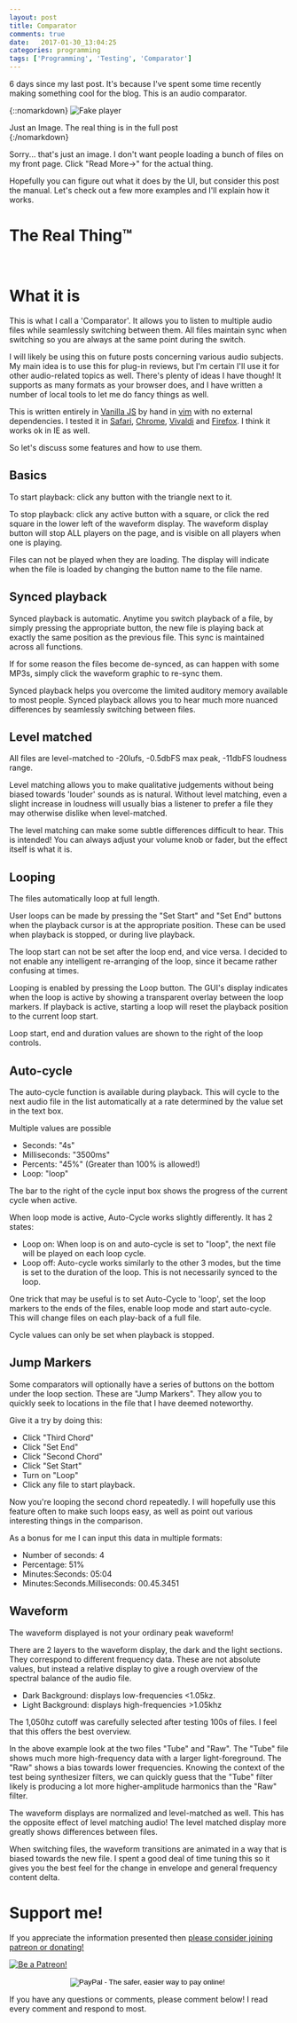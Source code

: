 ```yaml
---
layout: post
title: Comparator
comments: true
date:   2017-01-30_13:04:25 
categories: programming
tags: ['Programming', 'Testing', 'Comparator']
---
```


6 days since my last post. It's because I've spent some time recently making something cool for the blog. This is an audio comparator.

{::nomarkdown}
  <img src="/assets/Audio/FakePlayer.png" alt="Fake player">
  <div class="image-caption">Just an Image. The real thing is in the full post</div>
{:/nomarkdown}


Sorry... that's just an image. I don't want people loading a bunch of files on my front page. Click "Read More→" for the actual thing.

Hopefully you can figure out what it does by the UI, but consider this post the manual. Let's check out a few more examples and I'll explain how it works.

<!--more-->

# The Real Thing™

  <script type="text/javascript" src="/admc/comparator.js?v={{ site.time | date:'%s' }}"> </script>
  <link rel="stylesheet" type="text/css" href="/admc/admc.css">
<admc path="/assets/Audio/FabfilterTwin/Filters" title="Fabfilter Twin 2 Filter Comparison">
	<file name="One.mp3" />
	<file name="Gentle.mp3" />
	<file name="Raw.mp3" />
	<file name="Tube.mp3" />
	<file name="Metal.mp3" />
	<file name="EasyGoing.mp3" />
	<file name="Smooth.mp3" />
	<file name="Hard.mp3" />
	<file name="Hollow.mp3" />
	<file name="Extreme.mp3" />
	<file name="Clean.mp3" />
	<jump name="Second Chord" time="0:0.750" />
	<jump name="Third Chord" time="0:2.250" />
	<jump name="50%" time="50%" />
	<jump name="Last Chord" time="0:6.400" />
</admc>

<br />

# What it is

This is what I call a 'Comparator'. It allows you to listen to multiple audio files while seamlessly switching between them. All files maintain sync when switching so you are always at the same point during the switch.

I will likely be using this on future posts concerning various audio subjects. My main idea is to use this for plug-in reviews, but I'm certain I'll use it for other audio-related topics as well. There's plenty of ideas I have though! It supports as many formats as your browser does, and I have written a number of local tools to let me do fancy things as well. 

This is written entirely in [Vanilla JS](http://vanilla-js.com) by hand in [vim](http://www.vim.org) with no external dependencies. I tested it in [Safari](http://www.apple.com/safari/), [Chrome](https://www.google.com/chrome/browser/desktop/), [Vivaldi](https://vivaldi.net) and [Firefox](https://www.mozilla.org/en-US/firefox/new/). I think it works ok in IE as well.

So let's discuss some features and how to use them.

## Basics

To start playback: click any button with the triangle next to it.

To stop playback: click any active button with a square, or click the red square in the lower left of the waveform display. The waveform display button will stop ALL players on the page, and is visible on all players when one is playing.

Files can not be played when they are loading. The display will indicate when the file is loaded by changing the button name to the file name.

## Synced playback

Synced playback is automatic. Anytime you switch playback of a file, by simply pressing the appropriate button, the new file is playing back at exactly the same position as the previous file. This sync is maintained across all functions.

If for some reason the files become de-synced, as can happen with some MP3s, simply click the waveform graphic to re-sync them.

Synced playback helps you overcome the limited auditory memory available to most people. Synced playback allows you to hear much more nuanced differences by seamlessly switching between files.

## Level matched

All files are level-matched to -20lufs, -0.5dbFS max peak, -11dbFS loudness range.

Level matching allows you to make qualitative judgements without being biased towards 'louder' sounds as is natural. Without level matching, even a slight increase in loudness will usually bias a listener to prefer a file they may otherwise dislike when level-matched.

The level matching can make some subtle differences difficult to hear. This is intended! You can always adjust your volume knob or fader, but the effect itself is what it is.

## Looping

The files automatically loop at full length.

User loops can be made by pressing the "Set Start" and "Set End" buttons when the playback cursor is at the appropriate position. These can be used when playback is stopped, or during live playback.

The loop start can not be set after the loop end, and vice versa. I decided to not enable any intelligent re-arranging of the loop, since it became rather confusing at times.

Looping is enabled by pressing the Loop button. The GUI's display indicates when the loop is active by showing a transparent overlay between the loop markers. If playback is active, starting a loop will reset the playback position to the current loop start.

Loop start, end and duration values are shown to the right of the loop controls.

## Auto-cycle

The auto-cycle function is available during playback. This will cycle to the next audio file in the list automatically at a rate determined by the value set in the text box.

Multiple values are possible

* Seconds: "4s"
* Milliseconds: "3500ms"
* Percents: "45%" (Greater than 100% is allowed!)
* Loop: "loop"

The bar to the right of the cycle input box shows the progress of the current cycle when active.

When loop mode is active, Auto-Cycle works slightly differently. It has 2 states:

* Loop on: When loop is on and auto-cycle is set to "loop", the next file will be played on each loop cycle.
* Loop off: Auto-cycle works similarly to the other 3 modes, but the time is set to the duration of the loop. This is not necessarily synced to the loop.

One trick that may be useful is to set Auto-Cycle to 'loop', set the loop markers to the ends of the files, enable loop mode and start auto-cycle. This will change files on each play-back of a full file.

Cycle values can only be set when playback is stopped.

## Jump Markers

Some comparators will optionally have a series of buttons on the bottom under the loop section. These are "Jump Markers". They allow you to quickly seek to locations in the file that I have deemed noteworthy.

Give it a try by doing this:

* Click "Third Chord"
* Click "Set End"
* Click "Second Chord"
* Click "Set Start"
* Turn on "Loop"
* Click any file to start playback.

Now you're looping the second chord repeatedly. I will hopefully use this feature often to make such loops easy, as well as point out various interesting things in the comparison.

As a bonus for me I can input this data in multiple formats:

* Number of seconds: 4
* Percentage: 51%
* Minutes:Seconds: 05:04
* Minutes:Seconds.Milliseconds: 00.45.3451

## Waveform

The waveform displayed is not your ordinary peak waveform!

There are 2 layers to the waveform display, the dark and the light sections. They correspond to different frequency data. These are not absolute values, but instead a relative display to give a rough overview of the spectral balance of the audio file.

* Dark Background: displays low-frequencies <1.05kz.
* Light Background: displays high-frequencies >1.05khz

The 1,050hz cutoff was carefully selected after testing 100s of files. I feel that this offers the best overview.

In the above example look at the two files "Tube" and "Raw". The "Tube" file shows much more high-frequency data with a larger light-foreground. The "Raw" shows a bias towards lower frequencies. Knowing the context of the test being synthesizer filters, we can quickly guess that the "Tube" filter likely is producing a lot more higher-amplitude harmonics than the "Raw" filter.

The waveform displays are normalized and level-matched as well. This has the opposite effect of level matching audio! The level matched display more greatly shows differences between files.

When switching files, the waveform transitions are animated in a way that is biased towards the new file. I spent a good deal of time tuning this so it gives you the best feel for the change in envelope and general frequency content delta.

# Support me!

If you appreciate the information presented then <a href="/DonateNow/">please consider joining patreon or donating!</a>

<a href="https://www.patreon.com/bePatron?u=7465992"> <img class="patreon-button" src="/assets/Patreon.png" alt="Be a Patreon!"></a>

<form style="text-align: center;" action="https://www.paypal.com/cgi-bin/webscr" method="post" target="_top">
<input type="hidden" name="cmd" value="_s-xclick">
<input type="hidden" name="hosted_button_id" value="BR247JAZBTUJJ">
<input type="image" src="https://www.paypalobjects.com/en_US/i/btn/btn_donateCC_LG.gif" border="0" name="submit" alt="PayPal - The safer, easier way to pay online!">
<img alt="" border="0" src="https://www.paypalobjects.com/en_US/i/scr/pixel.gif" width="1" height="1">
</form>

If you have any questions or comments, please comment below! I read every comment and respond to most.

